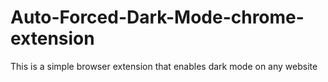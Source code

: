 # Auto-Forced-Dark-Mode-chrome-extension
This is a simple browser extension that enables dark mode on any website
